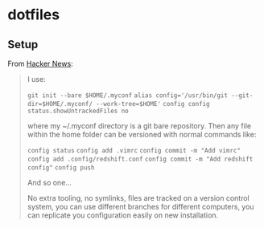 # dotfiles

## Setup

From [Hacker News](https://news.ycombinator.com/item?id=11070797):

>I use:
>
>    `git init --bare $HOME/.myconf`
>    `alias config='/usr/bin/git --git-dir=$HOME/.myconf/ --work-tree=$HOME'`
>    `config config status.showUntrackedFiles no`
>
>where my ~/.myconf directory is a git bare repository. Then any file within the home folder can be versioned with normal commands like:
>
>    `config status`
>    `config add .vimrc`
>    `config commit -m "Add vimrc"`
>    `config add .config/redshift.conf`
>    `config commit -m "Add redshift config"`
>    `config push`
>
>And so one…
>
>No extra tooling, no symlinks, files are tracked on a version control system, you can use different branches for different computers, you can replicate you configuration easily on new installation.
